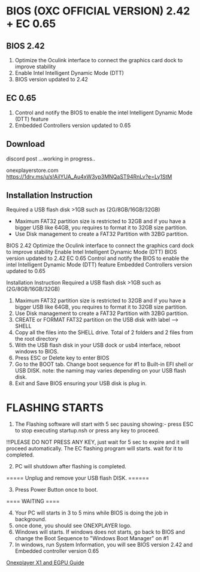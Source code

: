 # BIOS (OXC OFFICIAL VERSION) 2.42 + EC 0.65
## BIOS 2.42
1. Optimize the Oculink interface to connect the graphics card dock to improve stability
2. Enable Intel Intelligent Dynamic Mode (DTT)
3. BIOS version updated to 2.42

## EC 0.65
1. Control and notify the BIOS to enable the intel Intelligent Dynamic Mode (DTT) feature
2. Embedded Controllers version updated to 0.65
## Download
discord post
...working in progress..

onexplayerstore.com
https://1drv.ms/u/s!AilYUA_Au4xW3yp3MNQaST94RnLv?e=Ly1StM

## Installation Instruction

Required a USB flash disk >1GB such as (2G/8GB/16GB/32GB)
- Maximum FAT32 partition size is restricted to 32GB and if you have a bigger USB like 64GB, you requires to format it to 32GB size partition.
- Use Disk management to create a FAT32 Partition with 32BG partition.

BIOS 2.42
Optimize the Oculink interface to connect the graphics card dock to improve stability
Enable Intel Intelligent Dynamic Mode (DTT)
BIOS version updated to 2.42
EC 0.65
Control and notify the BIOS to enable the intel Intelligent Dynamic Mode (DTT) feature
Embedded Controllers version updated to 0.65

Installation Instruction
Required a USB flash disk >1GB such as (2G/8GB/16GB/32GB)

1. Maximum FAT32 partition size is restricted to 32GB and if you have a bigger USB like 64GB, you requires to format it to 32GB size partition.
2. Use Disk management to create a FAT32 Partition with 32BG partition.
3. CREATE or FORMAT FAT32 partition on the USB disk with label --> SHELL
4. Copy all the files into the SHELL drive. Total of 2 folders and 2 files from the root directory
5. With the USB flash disk in your USB dock or usb4 interface, reboot windows to BIOS.
6. Press ESC or Delete key to enter BIOS
7. Go to the BOOT tab. Change boot sequence for #1 to Built-in EFI shell or USB DISK. note: the naming may varies depending on your USB flash disk.
8. Exit and Save BIOS ensuring your USB disk is plug in.

FLASHING STARTS
===============
1. The Flashing software will start with 5 sec pausing showing:- press ESC to stop executing startup.nsh or press any key to proceed.

!!!PLEASE DO NOT PRESS ANY KEY, just wait for 5 sec to expire and it will proceed automatically.
The EC flashing program will starts. wait for it to completed.

2. PC will shutdown after flashing is completed.

===== Unplug and remove your USB flash DISK. ======

3. Press Power Button once to boot.

==== WAITING ====

4. Your PC will starts in 3 to 5 mins while BIOS is doing the job in background.
5. once done, you should see ONEXPLAYER logo.
6. Windows will starts. If windows does not starts, go back to BIOS and change the Boot Sequence to  "Windows Boot Manager" on #1
7. In windows, run System Information, you will see BIOS version 2.42 and Embedded controller version 0.65


[Onexplayer X1 and EGPU Guide](../main/README.md)

